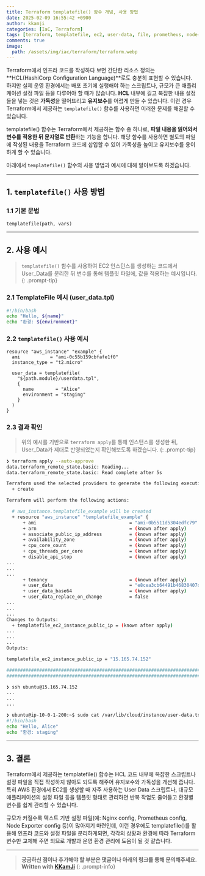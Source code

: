 ```yaml
---
title: Terraform templatefile() 함수 개념, 사용 방법
date: 2025-02-09 16:55:42 +0900
author: kkamji
categories: [IaC, Terraform]
tags: [terraform, templatefile, ec2, user-data, file, prometheus, node-exporter]     # TAG names should always be lowercase
comments: true
image:
  path: /assets/img/iac/terraform/terraform.webp
---
```


Terraform에서 인프라 코드를 작성하다 보면 간단한 리소스 정의는 **HCL(HashiCorp Configuration Language)**로도 충분히 표현할 수 있습니다. 하지만 실제 운영 환경에서는 배포 초기에 실행해야 하는 스크립트나, 규모가 큰 애플리케이션 설정 파일 등을 다루어야 할 때가 많습니다. **HCL** 내부에 길고 복잡한 내용 설정들을 넣는 것은 **가독성**을 떨어뜨리고 **유지보수**를 어렵게 만들 수 있습니다. 이런 경우 Terraform에서 제공하는 `templatefile()` 함수를 사용하면 이러한 문제를 해결할 수 있습니다.

templatefile() 함수는 Terraform에서 제공하는 함수 중 하나로, **파일 내용을 읽어와서 변수를 적용한 뒤 문자열로 반환**하는 기능을 합니다. 해당 함수를 사용하면 별도의 파일에 작성된 내용을 Terraform 코드에 삽입할 수 있어 가독성을 높이고 유지보수를 용이하게 할 수 있습니다.

아래에서 `templatefile()` 함수의 사용 방법과 예시에 대해 알아보도록 하겠습니다.

---

## 1. `templatefile()` 사용 방법

### 1.1 기본 문법

```hcl
templatefile(path, vars)
```

---

## 2. 사용 예시

> `templatefile()` 함수를 사용하여 EC2 인스턴스를 생성하는 코드에서 User_Data를 분리한 뒤 변수를 통해 템플릿 파일에, 값을 적용하는 예시입니다.
{: .prompt-tip}

### 2.1 TemplateFile 예시 (user_data.tpl)

```bash
#!/bin/bash
echo "Hello, ${name}"
echo "환경: ${environment}"
```

### 2.2 `templatefile()` 사용 예시

```hcl
resource "aws_instance" "example" {
  ami           = "ami-0c55b159cbfafe1f0"
  instance_type = "t2.micro"

  user_data = templatefile(
    "${path.module}/userdata.tpl",
    {
      name        = "Alice"
      environment = "staging"
    }
  )
}
```

### 2.3 결과 확인

> 위의 예시를 기반으로 `terraform apply`를 통해 인스턴스를 생성한 뒤, User_Data가 제대로 반영되었는지 확인해보도록 하겠습니다.
{: .prompt-tip}

```bash
❯ terraform apply --auto-approve
data.terraform_remote_state.basic: Reading...
data.terraform_remote_state.basic: Read complete after 5s

Terraform used the selected providers to generate the following execution plan. Resource actions are indicated with the following symbols:
  + create

Terraform will perform the following actions:

  # aws_instance.templatefile_example will be created
  + resource "aws_instance" "templatefile_example" {
      + ami                                  = "ami-0b5511d5304edfc79"
      + arn                                  = (known after apply)
      + associate_public_ip_address          = (known after apply)
      + availability_zone                    = (known after apply)
      + cpu_core_count                       = (known after apply)
      + cpu_threads_per_core                 = (known after apply)
      + disable_api_stop                     = (known after apply)
...
...
...
      + tenancy                              = (known after apply)
      + user_data                            = "e8cea3cb64491b46830407d36ba14a85a7ad6347"
      + user_data_base64                     = (known after apply)
      + user_data_replace_on_change          = false
...
...
...
Changes to Outputs:
  + templatefile_ec2_instance_public_ip = (known after apply)
...
...
...
Outputs:

templatefile_ec2_instance_public_ip = "15.165.74.152"

#####################################################################################################################
#####################################################################################################################

❯ ssh ubuntu@15.165.74.152
...
...
...

❯ ubuntu@ip-10-0-1-200:~$ sudo cat /var/lib/cloud/instance/user-data.txt
#!/bin/bash
echo "Hello, Alice"
echo "환경: staging"
```

---

## 3. 결론

Terraform에서 제공하는 templatefile() 함수는 HCL 코드 내부에 복잡한 스크립트나 설정 파일을 직접 작성하지 않아도 되도록 해주어 유지보수와 가독성을 개선해 줍니다. 특히 AWS 환경에서 EC2를 생성할 때 자주 사용하는 User Data 스크립트나, 대규모 애플리케이션의 설정 파일 등을 템플릿 형태로 관리하면 반복 작업도 줄어들고 환경별 변수를 쉽게 관리할 수 있습니다.

규모가 커질수록 텍스트 기반 설정 파일(예: Nginx config, Prometheus config, Node Exporter config 등)이 많아지기 마련인데, 이런 경우에도 templatefile()를 활용해 인프라 코드와 설정 파일을 분리하게되면, 각각의 상황과 환경에 따라 Terraform 변수만 교체해 주면 되므로 개발과 운영 환경 관리에 도움이 될 것 같습니다.

---
> **궁금하신 점이나 추가해야 할 부분은 댓글이나 아래의 링크를 통해 문의해주세요.**  
> **Written with [KKamJi](https://www.linkedin.com/in/taejikim/)**
{: .prompt-info}
